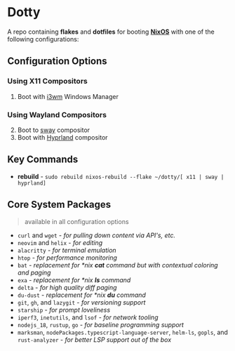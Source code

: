 # Dotty

A repo containing **flakes** and **dotfiles** for booting [**NixOS**]() with one of the following configurations:

## Configuration Options

### Using X11 Compositors

1. Boot with [i3wm]() Windows Manager

### Using Wayland Compositors

2. Boot to [sway]() compositor
3. Boot with [Hyprland]() compositor

## Key Commands

- **rebuild** - `sudo rebuild nixos-rebuild --flake ~/dotty/[ x11 | sway | hyprland]`


## Core System Packages

> available in all configuration options

- `curl` and `wget` - _for pulling down content via API's, etc._ 
- `neovim` and `helix` - _for editing_
- `alacritty` - _for terminal emulation_
- `htop` - _for performance monitoring_
- `bat` - _replacement for *nix **cat** command but with contextual coloring and paging_
- `exa` - _replacement for *nix **ls** command_ 
- `delta` - _for high quality diff paging_
- `du-dust` - _replacement for *nix **du** command_
- `git`, `gh`, and `lazygit` - _for versioning support_ 
- `starship` - _for prompt loveliness_
- `iperf3`, `inetutils`, and `lsof` - _for network tooling_
- `nodejs_18`, `rustup`, `go` - _for baseline programming support_
- `marksman`, `nodePackages.typescript-language-server`, `helm-ls`, `gopls`, and `rust-analyzer` - _for better LSP support out of the box_
